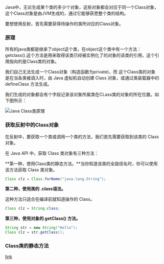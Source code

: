 Java中，无论生成某个类的多少个对象，这些对象都会对应于同一个Class对象，这个Class对象是由JVM生成的，通过它能够获悉整个类的结构。

要想使用反射，首先需要获得待操作的类所对应的Class对象。

### 原理

所有的java类都是继承了object这个类，在object这个类中有一个方法：getclass().这个方法是用来取得该类已经被实例化了的对象的该类的引用，这个引用指向的是Class类的对象。

我们自己无法生成一个Class对象（构造函数为private)，而 这个Class类的对象是在当各类被调入时，由 Java 虚拟机自动创建 Class 对象，或通过类装载器中的 defineClass 方法生成。

我们生成的对象都会有个字段记录该对象所属类在CLass类的对象的所在位置。如下图所示：

![Java Class类原理](http://dl.iteye.com/upload/picture/pic/101542/0047a6e9-6608-3c3c-a67c-d8ee95e7fcb8.jpg?_=4680532)

### 获取反射中的Class对象

在反射中，要获取一个类或调用一个类的方法，我们首先需要获取到该类的 Class 对象。

在 Java API 中，获取 Class 类对象有三种方法：

**第一种，使用Class类的静态方法。**当你知道该类的全路径名时，你可以使用该方法获取 Class 类对象。

```java
Class clz = Class.forName("java.lang.String");
```

**第二种，使用类的 .class语法。**

这种方法只适合在编译前就知道操作的 Class。

```java
Class clz = String.class;
```

**第三种，使用对象的 getClass() 方法。**

```java
String str = new String("Hello");
Class clz = str.getClass();
```

### Class类的静态方法
[link](http://www.51gjie.com/java/777.html)

